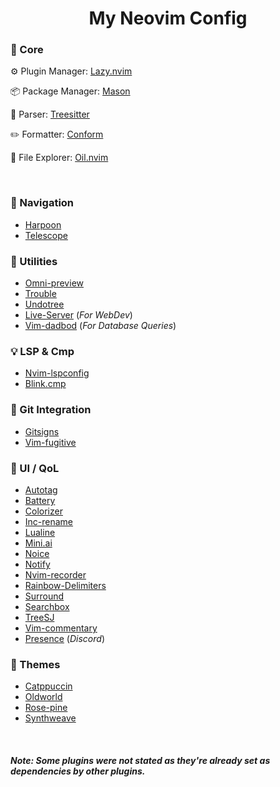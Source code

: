 <div><h1 align="center">My Neovim Config</h1></div>

### :pushpin: Core

:gear: Plugin Manager: [Lazy.nvim](https://github.com/folke/lazy.nvim.git)

:package: Package Manager: [Mason](https://github.com/williamboman/mason.nvim)

:mag_right: Parser: [Treesitter](https://github.com/nvim-treesitter/nvim-treesitter)

:pencil2: Formatter: [Conform](https://github.com/stevearc/conform.nvim)

:file_folder: File Explorer: [Oil.nvim](https://github.com/stevearc/oil.nvim)

<br>

### :rocket: Navigation

- [Harpoon](https://github.com/ThePrimeagen/harpoon)
- [Telescope](https://github.com/nvim-telescope/telescope.nvim)

### :wrench: Utilities

- [Omni-preview](https://github.com/SylvanFranklin/omni-preview.nvim)
- [Trouble](https://github.com/folke/trouble.nvim)
- [Undotree](https://github.com/mbbill/undotree)
- [Live-Server](https://github.com/barrett-ruth/live-server.nvim) (_For WebDev_)
- [Vim-dadbod](https://github.com/tpope/vim-dadbod) (_For Database Queries_)

### :bulb: LSP & Cmp

- [Nvim-lspconfig](https://github.com/neovim/nvim-lspconfig)
- [Blink.cmp](https://github.com/saghen/blink.cmp)

### :twisted_rightwards_arrows: Git Integration

- [Gitsigns](https://github.com/lewis6991/gitsigns.nvim)
- [Vim-fugitive](https://github/tpope/vim-fugitive)

### :star2: UI / QoL

- [Autotag](https://github.com/windwp/nvim-ts-autotag)
- [Battery](https://github.com/justinhj/battery.nvim)
- [Colorizer](https://github.com/norcalli/nvim-colorizer.lua)
- [Inc-rename](https://github.com/smjonas/inc-rename.nvim)
- [Lualine](https://github.com/nvim-lualine/lualine.nvim)
- [Mini.ai](https://github.com/echasnovski/mini.ai)
- [Noice](https://github.com/folke/noice.nvim)
- [Notify](https://github.com/rcarriga/nvim-notify)
- [Nvim-recorder](https://github.com/chrisgrieser/nvim-recorder)
- [Rainbow-Delimiters](https://github.com/HiPhish/rainbow-delimiters.nvim)
- [Surround](https://github.com/kylechui/nvim-surround)
- [Searchbox](https://github.com/VonHeikemen/searchbox.nvim)
- [TreeSJ](https://github.com/Wansmer/treesj)
- [Vim-commentary](https://github.com/tpope/vim-commentary)
- [Presence](https://github.com/andweeb/presence.nvim) (_Discord_)

### :art: Themes

- [Catppuccin](https://github.com/catppuccin/nvim)
- [Oldworld](https://github.com/dgox16/oldworld.nvim)
- [Rose-pine](https://github.com/rose-pine/nvim)
- [Synthweave](https://github.com/samharju/synthweave.nvim)

<br>

##### Note: Some plugins were not stated as they're already set as dependencies by other plugins.
